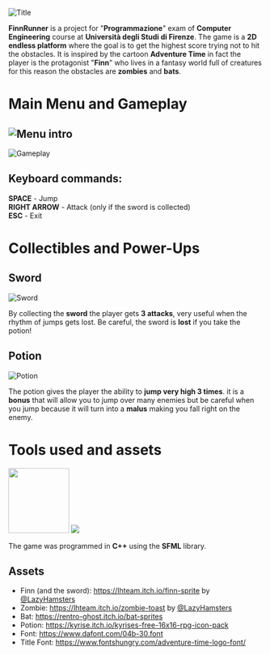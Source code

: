 ![Title](https://i.ibb.co/fkkV42L/Title.png)

**FinnRunner** is a project for "**Programmazione**" exam of **Computer Engineering** course at **Università degli Studi di Firenze**.
The game is a **2D endless platform** where the goal is to get the highest score trying not to hit the obstacles.
It is inspired by the cartoon **Adventure Time** in fact the player is the protagonist "**Finn**" who lives in a fantasy world full of creatures for this reason the obstacles are **zombies** and **bats**.

# Main Menu and Gameplay

![Menu intro](https://i.ibb.co/wLS6hzY/INTRO-Trim.gif)
-
![Gameplay](https://i.ibb.co/k8ydVtJ/Gameplay.gif)

## Keyboard commands:
**SPACE** - Jump\
**RIGHT ARROW** - Attack (only if the sword is collected)\
**ESC** - Exit

# Collectibles and Power-Ups

## Sword
![Sword](https://i.ibb.co/NxyB0Ng/Spada.gif)

By collecting the **sword** the player gets **3 attacks**, very useful when the rhythm of jumps gets lost.
Be careful, the sword is **lost** if you take the potion! 

## Potion
![Potion](https://i.ibb.co/rmRQgWF/Pozione.gif)

The potion gives the player the ability to **jump very high 3 times**.
it is a **bonus** that will allow you to jump over many enemies but be careful when you jump because it will turn into a **malus** making you fall right on the enemy.

# Tools used and assets

<img src="https://isocpp.org/assets/images/cpp_logo.png"  width="120" height="128"> <img src="https://www.sfml-dev.org/download/goodies/sfml-icon-mini.png">

The game was programmed in **C++** using the **SFML** library.

## Assets

 - Finn (and the sword): https://lhteam.itch.io/finn-sprite by [@LazyHamsters](https://twitter.com/LazyHamsters)
 - Zombie: https://lhteam.itch.io/zombie-toast by [@LazyHamsters](https://twitter.com/LazyHamsters)
 - Bat: https://rentro-ghost.itch.io/bat-sprites
 - Potion: https://kyrise.itch.io/kyrises-free-16x16-rpg-icon-pack
 - Font: https://www.dafont.com/04b-30.font
 - Title Font: https://www.fontshungry.com/adventure-time-logo-font/
